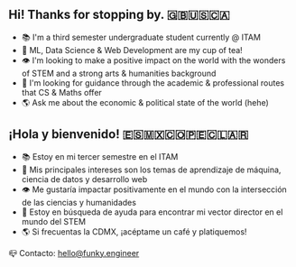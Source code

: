 ## Hi! Thanks for stopping by. 🇬🇧🇺🇸🇨🇦
- 📚 I'm a third semester undergraduate student currently @ ITAM
- 🤖 ML, Data Science & Web Development are my cup of tea!
- 👁️ I'm looking to make a positive impact on the world with the wonders of STEM and a strong arts & humanities background
- 🔎 I'm looking for guidance through the academic & professional routes that CS & Maths offer
- 🌎 Ask me about the economic & political state of the world (hehe)
## ¡Hola y bienvenido! 🇪🇸🇲🇽🇨🇴🇵🇪🇨🇱🇦🇷
- 📚 Estoy en mi tercer semestre en el ITAM
- 🤖 Mis principales intereses son los temas de aprendizaje de máquina, ciencia de datos y desarrollo web
- 👁️ Me gustaría impactar positivamente en el mundo con la intersección de las ciencias y humanidades
- 🔎 Estoy en búsqueda de ayuda para encontrar mi vector director en el mundo del STEM
- 🌎 Si frecuentas la CDMX, ¡acéptame un café y platiquemos!

📪 Contacto: hello@funky.engineer

<!--
**joltdot/joltdot** is a ✨ _special_ ✨ repository because its `README.md` (this file) appears on your GitHub profile.

Here are some ideas to get you started:

- 🔭 I’m currently working on ...
- 🌱 I’m currently learning ...
- 👯 I’m looking to collaborate on ...
- 🤔 I’m looking for help with ...
- 💬 Ask me about ...
- 📫 How to reach me: ...
- 😄 Pronouns: ...
- ⚡ Fun fact: ...
-->
